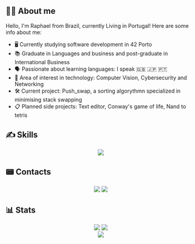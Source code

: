 ## 👨‍💻 About me
Hello, I'm Raphael from Brazil, currently Living in Portugal! Here are some info about me:

- 🖥️ Currently studying software development in 42 Porto
- 📚 Graduate in Languages and business and post-graduate in International Business 
- 🗣️ Passionate about learning languages: I speak 🇬🇧 🇯🇵 🇵🇹 
- 🎯 Area of interest in technology: Computer Vision, Cybersecurity and Networking 
- 🛠️ Current project: Push_swap, a sorting algorythmn specialized in minimising stack swapping 
- 📋 Planned side projects: Text editor, Conway's game of life, Nand to tetris 

## ✍️ Skills
<p align="center">
  <a href="https://skillicons.dev">
    <img src="https://skillicons.dev/icons?i=c,lua,git,github,bash,linux,neovim,markdown,wordpress">
  </a>
</p>

## 📟 Contacts
<p align="center">
  <a href = "mailto:raphael.campos94@gmail.com"><img src="https://img.shields.io/badge/Gmail-D14836?style=for-the-badge&logo=gmail&logoColor=white"></a>
  <a href ="https://www.linkedin.com/in/raphael-vieira/" target="_blank"><img src="https://img.shields.io/badge/-LinkedIn-%230077B5?style=for-the-badge&logo=linkedin&logoColor=white" target="_blank"></a>
</p>

## 📊 Stats
<div align="center">
	<a>
		<img src="https://github-readme-stats.vercel.app/api?username=Rapcampo&theme=radical&show_icons=true&include_all_commits=trye&count_private=true"/>
		<img src="https://streak-stats.demolab.com?user=Rapcampo&theme=radical&exclude_days=Sat,Sun"/>
	</a>
</div>

<div align="center">
	<a>
	  <img src="https://komarev.com/ghpvc/?username=Rapcampo&style=for-the-badge&color=blue"/>
	</a>
</div>

